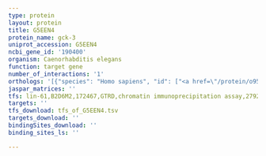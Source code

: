 ```yaml
---
type: protein
layout: protein
title: G5EEN4
protein_name: gck-3
uniprot_accession: G5EEN4
ncbi_gene_id: '190400'
organism: Caenorhabditis elegans
function: target gene
number_of_interactions: '1'
orthologs: '[{"species": "Homo sapiens", "id": ["<a href=\"/protein/o95747\">O95747</a>"]}, {"species": "Mus musculus", "id": ["<a href=\"/protein/q6p9r2\">Q6P9R2</a>"]}, {"species": "Rattus norvegicus", "id": ["<a href=\"/protein/d3zuc9\">D3ZUC9</a>"]}, {"species": "Drosophila melanogaster", "id": ["<a href=\"/protein/q7ksd3\">Q7KSD3</a>"]}, {"species": "Danio rerio", "id": ["<a href=\"/protein/q6nwy2\">Q6NWY2</a>"]}]'
jaspar_matrices: ''
tfs: lin-61,B2D6M2,172467,GTRD,chromatin immunoprecipitation assay,27924024%5Buid%5D,No
targets: ''
tfs_download: tfs_of_G5EEN4.tsv
targets_download: ''
bindingSites_download: ''
binding_sites_ls: ''

---
```

